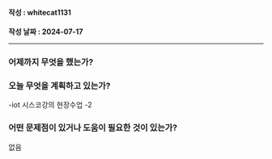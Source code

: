 #### 작성 : whitecat1131
**작성 날짜 : 2024-07-17**

---
### 어제까지 무엇을 했는가?

 
### 오늘 무엇을 계획하고 있는가?
-iot 시스코강의 현장수업 -2
### 어떤 문제점이 있거나 도움이 필요한 것이 있는가?
없음